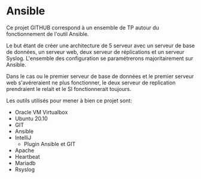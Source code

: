 # Ansible
Ce projet GITHUB correspond à un ensemble de TP autour du fonctionnement de l'outil Ansible.

Le but étant de créer une architecture de 5 serveur avec un serveur de base de données, un serveur web, deux serveur de réplications et un serveur Syslog. L'ensemble des configuration se paramétrerons majoritairement sur Ansible.

Dans le cas ou le premier serveur de base de données et le premier serveur web s'avéreraient ne plus fonctionner, le deux serveur de replication prendraient le relait et le SI fonctionnerait toujours.

Les outils utilisés pour mener à bien ce projet sont:
- Oracle VM Virtualbox 
- Ubuntu 20.10
- GIT
- Ansible
- IntelliJ
  - Plugin Ansible et GIT
- Apache
- Heartbeat
- Mariadb
- Rsyslog
